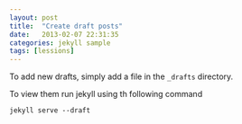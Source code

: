 ```yaml
---
layout: post
title:  "Create draft posts"
date:   2013-02-07 22:31:35
categories: jekyll sample
tags: [lessions]
---
```


To add new drafts, simply add a file in the `_drafts` directory.

To view them run jekyll using th following command

```
jekyll serve --draft
```
